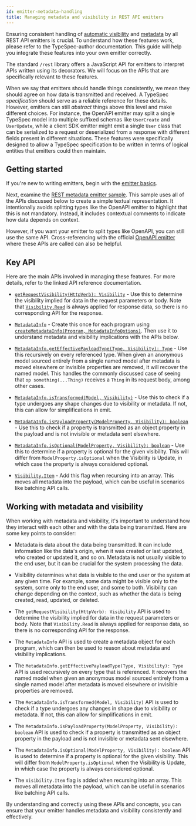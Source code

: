 ```yaml
---
id: emitter-metadata-handling
title: Managing metadata and visibility in REST API emitters
---
```


Ensuring consistent handling of [automatic visibility](../libraries/http/operations.md#automatic-visibility) and [metadata](../libraries/http/operations.md#metadata) by all REST API emitters is crucial. To understand how these features work, please refer to the TypeSpec-author documentation. This guide will help you integrate these features into your own emitter correctly.

The standard `/rest` library offers a JavaScript API for emitters to interpret APIs written using its decorators. We will focus on the APIs that are specifically relevant to these features.

When we say that emitters should handle things consistently, we mean they should agree on how data is transmitted and received. A TypeSpec _specification_ should serve as a reliable reference for these details. However, emitters can still _abstract_ things above this level and make different choices. For instance, the OpenAPI emitter may split a single TypeSpec model into multiple suffixed schemas like `UserCreate` and `UserUpdate`, while a client SDK emitter might emit a single `User` class that can be serialized to a request or deserialized from a response with different fields present in different situations. These features were specifically designed to allow a TypeSpec specification to be written in terms of logical entities that emitters could then maintain.

## Getting started

If you're new to writing emitters, begin with the [emitter basics](./emitters-basics.md).

Next, examine the [REST metadata emitter sample](https://github.com/microsoft/typespec/tree/main/packages/samples/rest-metadata-emitter). This sample uses all of the APIs discussed below to create a simple textual representation. It intentionally avoids splitting types like the OpenAPI emitter to highlight that this is not mandatory. Instead, it includes contextual comments to indicate how data depends on context.

However, if you want your emitter to split types like OpenAPI, you can still use the same API. Cross-referencing with the official [OpenAPI emitter](../emitters/openapi3/openapi.md) where these APIs are called can also be helpful.

## Key API

Here are the main APIs involved in managing these features. For more details, refer to the linked API reference documentation.

- [`getRequestVisibility(HttpVerb): Visibility`](../libraries/http/reference/js-api/functions/getRequestVisibility.md) - Use this to determine the visibility implied for data in the request parameters or body. Note that [`Visibility.Read`](../libraries/http/reference/js-api/enumerations/Visibility.md) is always applied for response data, so there is no corresponding API for the response.

- [`MetadataInfo`](../libraries/http/reference/js-api/interfaces/MetadataInfo.md) - Create this once for each program using [`createMetadataInfo(Program, MetadataInfoOptions)`](../libraries/http/reference/js-api/functions/createMetadataInfo.md). Then use it to understand metadata and visibility implications with the APIs below.

- [`MetadataInfo.getEffectivePayloadType(Type, Visibility): Type`](../libraries/http/reference/js-api/interfaces/MetadataInfo.md#geteffectivepayloadtype) - Use this recursively on every referenced type. When given an anonymous model sourced entirely from a single named model after metadata is moved elsewhere or invisible properties are removed, it will recover the named model. This handles the commonly discussed case of seeing that `op something(...Thing)` receives a `Thing` in its request body, among other cases.

- [`MetadataInfo.isTransformed(Model, Visibility)`](../libraries/http/reference/js-api/interfaces/MetadataInfo.md#istransformed) - Use this to check if a type undergoes any shape changes due to visibility or metadata. If not, this can allow for simplifications in emit.

- [`MetadataInfo.isPayloadProperty(ModelProperty, Visibility): boolean`](../libraries/http/reference/js-api/interfaces/MetadataInfo.md#ispayloadproperty) - Use this to check if a property is transmitted as an object property in the payload and is not invisible or metadata sent elsewhere.

- [`MetadataInfo.isOptional(ModelProperty, Visibility): boolean`](../libraries/http/reference/js-api/interfaces/MetadataInfo.md#isoptional) - Use this to determine if a property is optional for the given visibility. This will differ from `ModelProperty.isOptional` when the Visibility is Update, in which case the property is always considered optional.

- [`Visibility.Item`](../libraries/http/reference/js-api/enumerations/Visibility.md) - Add this flag when recursing into an array. This moves all metadata into the payload, which can be useful in scenarios like batching API calls.

## Working with metadata and visibility

When working with metadata and visibility, it's important to understand how they interact with each other and with the data being transmitted. Here are some key points to consider:

- Metadata is data about the data being transmitted. It can include information like the data's origin, when it was created or last updated, who created or updated it, and so on. Metadata is not usually visible to the end user, but it can be crucial for the system processing the data.

- Visibility determines what data is visible to the end user or the system at any given time. For example, some data might be visible only to the system, some only to the end user, and some to both. Visibility can change depending on the context, such as whether the data is being created, read, updated, or deleted.

- The `getRequestVisibility(HttpVerb): Visibility` API is used to determine the visibility implied for data in the request parameters or body. Note that `Visibility.Read` is always applied for response data, so there is no corresponding API for the response.

- The `MetadataInfo` API is used to create a metadata object for each program, which can then be used to reason about metadata and visibility implications.

- The `MetadataInfo.getEffectivePayloadType(Type, Visibility): Type` API is used recursively on every type that is referenced. It recovers the named model when given an anonymous model sourced entirely from a single named model after metadata is moved elsewhere or invisible properties are removed.

- The `MetadataInfo.isTransformed(Model, Visibility)` API is used to check if a type undergoes any changes in shape due to visibility or metadata. If not, this can allow for simplifications in emit.

- The `MetadataInfo.isPayloadProperty(ModelProperty, Visibility): boolean` API is used to check if a property is transmitted as an object property in the payload and is not invisible or metadata sent elsewhere.

- The `MetadataInfo.isOptional(ModelProperty, Visibility): boolean` API is used to determine if a property is optional for the given visibility. This will differ from `ModelProperty.isOptional` when the Visibility is Update, in which case the property is always considered optional.

- The `Visibility.Item` flag is added when recursing into an array. This moves all metadata into the payload, which can be useful in scenarios like batching API calls.

By understanding and correctly using these APIs and concepts, you can ensure that your emitter handles metadata and visibility consistently and effectively.
